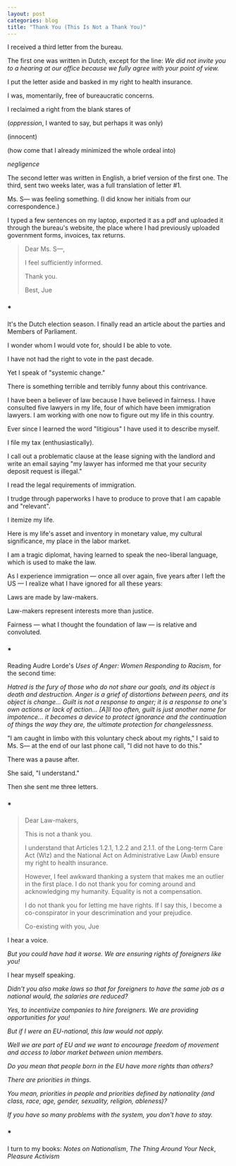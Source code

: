 ```yaml
---
layout: post
categories: blog
title: "Thank You (This Is Not a Thank You)"
---
```


I received a third letter from the bureau.

The first one was written in Dutch, except for the line: _We did not invite you to a hearing at our office because we fully agree with your point of view._

I put the letter aside and basked in my right to health insurance.

I was, momentarily, free of bureaucratic concerns. 

I reclaimed a right from the blank stares of

(_oppression_, I wanted to say, but perhaps it was only)

(innocent)

(how come that I already minimized the whole ordeal into)

 _negligence_

The second letter was written in English, a brief version of the first one. The third, sent two weeks later, was a full translation of letter #1.

Ms. S— was feeling something. (I did know her initials from our correspondence.)

I typed a few sentences on my laptop, exported it as a pdf and uploaded it through the bureau's website, the place where I had previously uploaded government forms, invoices, tax returns.

> Dear Ms. S—, 
> 
> I feel sufficiently informed.
> 
> Thank you.
>
> Best,
> Jue

### *

It's the Dutch election season. I finally read an article about the parties and Members of Parliament. 

I wonder whom I would vote for, should I be able to vote.

I have not had the right to vote in the past decade.

Yet I speak of "systemic change." 

There is something terrible and terribly funny about this contrivance.

I have been a believer of law because I have believed in fairness. I have consulted five lawyers in my life, four of which have been immigration lawyers. I am working with one now to figure out my life in this country. 

Ever since I learned the word "litigious" I have used it to describe myself.

I file my tax (enthusiastically).

I call out a problematic clause at the lease signing with the landlord and write an email saying "my lawyer has informed me that your security deposit request is illegal."

I read the legal requirements of immigration.

I trudge through paperworks I have to produce to prove that I am capable and "relevant".

I itemize my life.

Here is my life's asset and inventory in monetary value, my cultural significance, my place in the labor market.

I am a tragic diplomat, having learned to speak the neo-liberal language, which is used to make the law.

As I experience immigration — once all over again, five years after I left the US — I realize what I have ignored for all these years:

Laws are made by law-makers.

Law-makers represent interests more than justice.

Fairness — what I thought the foundation of law — is relative and convoluted.

### *

Reading Audre Lorde's _Uses of Anger: Women Responding to Racism_, for the second time:

_Hatred is the fury of those who do not share our goals, and its object is death and destruction. Anger is a grief of distortions between peers, and its object is change... Guilt is not a response to anger; it is a response to one's own actions or lack of action... [A]ll too often, guilt is just another name for impotence... it becomes a device to protect ignorance and the continuation of things the way they are, the ultimate protection for changelessness._

"I am caught in limbo with this voluntary check about my rights," I said to Ms. S— at the end of our last phone call, "I did not have to do this."

There was a pause after.

She said, "I understand."

Then she sent me three letters.

### *

> Dear Law-makers,
>
> This is not a thank you. 
> 
> I understand that Articles 1.2.1, 1.2.2 and 2.1.1. of the Long-term Care Act (Wlz) and the National Act on Administrative Law (Awb) ensure my right to health insurance.
>
> However, I feel awkward thanking a system that makes me an outlier in the first place. I do not thank you for coming around and acknowledging my humanity. Equality is not a compensation.
>
> I do not thank you for letting me have rights. If I say this, I become a co-conspirator in your descrimination and your prejudice.
>
> Co-existing with you,
> Jue

I hear a voice.

_But you could have had it worse. We are ensuring rights of foreigners like you!_

I hear myself speaking.

_Didn't you also make laws so that for foreigners to have the same job as a national would, the salaries are reduced?_

_Yes, to incentivize companies to hire foreigners. We are providing opportunities for you!_

_But if I were an EU-national, this law would not apply._

_Well we are part of EU and we want to encourage freedom of movement and access to labor market between union members._

_Do you mean that people born in the EU have more rights than others?_

_There are priorities in things._

_You mean, priorities in people and priorities defined by nationality (and class, race, age, gender, sexuality, religion, ableness)?_

_If you have so many problems with the system, you don't have to stay._

### *

I turn to my books: _Notes on Nationalism_, _The Thing Around Your Neck_, _Pleasure Activism_
